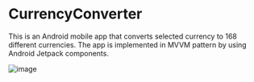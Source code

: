 # CurrencyConverter
This is an Android mobile app that converts selected currency to 168 different currencies. The app is implemented in MVVM pattern by using Android Jetpack components.

![image](https://user-images.githubusercontent.com/35442367/108751705-8d251b80-7568-11eb-81bb-a981d0913dfa.png)


